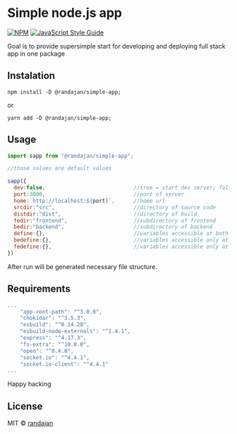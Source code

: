 # Simple node.js app

[![NPM](https://img.shields.io/npm/v/@randajan/simple-app.svg)](https://www.npmjs.com/package/@randajan/simple-lib) [![JavaScript Style Guide](https://img.shields.io/badge/code_style-standard-brightgreen.svg)](https://standardjs.com)

Goal is to provide supersimple start for developing and deploying full stack app in one package

## Instalation

```console
npm install -D @randajan/simple-app;
```

or

```console
yarn add -D @randajan/simple-app;
```

## Usage

```javascript
import sapp from "@randajan/simple-app";

//those values are default values

sapp({
  dev:false,                            //true = start dev server; false = generate minify build and start prod server
  port:3000,                            //port of server
  home:`http://localhost:${port}`,      //home url
  srcdir:"src",                         //directory of source code
  distdir:"dist",                       //directory of build
  fedir:"frontend",                     //subdirectory of frontend
  bedir:"backend",                      //subdirectory of backend
  define:{},                            //variables accessible at both FE and BE through global variable "__sapp"
  bedefine:{},                          //variables accessible only at BE through global variable "__sapp"
  fedefine:{},                          //variables accessible only at FE through global variable "__sapp"
})

```

After run will be generated necessary file structure.


## Requirements

```javascript
...
    "app-root-path": "^3.0.0",
    "chokidar": "^3.5.3",
    "esbuild": "^0.14.28",
    "esbuild-node-externals": "^1.4.1",
    "express": "^4.17.3",
    "fs-extra": "^10.0.0",
    "open": "^8.4.0",
    "socket.io": "^4.4.1",
    "socket.io-client": "^4.4.1"
...
```


Happy hacking

## License

MIT © [randajan](https://github.com/randajan)